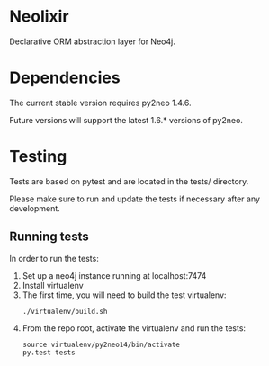 # Neolixir

Declarative ORM abstraction layer for Neo4j.

# Dependencies

The current stable version requires py2neo 1.4.6.

Future versions will support the latest 1.6.* versions of py2neo.

# Testing

Tests are based on pytest and are located in the tests/ directory.

Please make sure to run and update the tests if necessary after any development.

## Running tests

In order to run the tests:

1. Set up a neo4j instance running at localhost:7474
2. Install virtualenv
3. The first time, you will need to build the test virtualenv:
   ```
   ./virtualenv/build.sh
   ```
4. From the repo root, activate the virtualenv and run the tests:
   ```
   source virtualenv/py2neo14/bin/activate
   py.test tests
   ```
